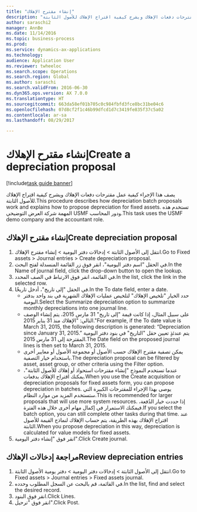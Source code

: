 ```yaml
--- 
title: "إنشاء مقترح الإهلاك"
description: "يصف هذا الإجراء كيفية عمل مقترحات دفعات الإهلاك ويشرح كيفية اقتراح الإهلاك للأصول الثابتة."
author: saraschi2
manager: AnnBe
ms.date: 11/14/2016
ms.topic: business-process
ms.prod: 
ms.service: dynamics-ax-applications
ms.technology: 
audience: Application User
ms.reviewer: twheeloc
ms.search.scope: Operations
ms.search.region: Global
ms.author: saraschi
ms.search.validFrom: 2016-06-30
ms.dyn365.ops.version: AX 7.0.0
ms.translationtype: HT
ms.sourcegitcommit: 663da58ef01b705c0c984fbfd3fce8bc31be04c6
ms.openlocfilehash: 07d8cf2f1c46b99dfcd1d7c3419fe835f37c5a02
ms.contentlocale: ar-sa
ms.lasthandoff: 08/29/2017

---
```

# <a name="create-a-depreciation-proposal"></a><span data-ttu-id="134e3-103">إنشاء مقترح الإهلاك</span><span class="sxs-lookup"><span data-stu-id="134e3-103">Create a depreciation proposal</span></span>

[!include[task guide banner](../../includes/task-guide-banner.md)]

<span data-ttu-id="134e3-104">يصف هذا الإجراء كيفية عمل مقترحات دفعات الإهلاك ويشرح كيفية اقتراح الإهلاك للأصول الثابتة.</span><span class="sxs-lookup"><span data-stu-id="134e3-104">This procedure describes how depreciation batch proposals work and explains how to propose depreciation for fixed assets.</span></span> <span data-ttu-id="134e3-105">تستخدم هذه المهمة شركة العرض التوضيحي USMF ودور المحاسب.</span><span class="sxs-lookup"><span data-stu-id="134e3-105">This task uses the USMF demo company and the accountant role.</span></span>


## <a name="create-depreciation-proposal"></a><span data-ttu-id="134e3-106">إنشاء مقترح الإهلاك</span><span class="sxs-lookup"><span data-stu-id="134e3-106">Create depreciation proposal</span></span>
1. <span data-ttu-id="134e3-107">انتقل إلى الأصول الثابتة > إدخالات دفتر اليومية‬ > إنشاء مقترح الإهلاك‬‬.</span><span class="sxs-lookup"><span data-stu-id="134e3-107">Go to Fixed assets > Journal entries > Create depreciation proposal.</span></span>
2. <span data-ttu-id="134e3-108">في الحقل "اسم دفتر اليومية"، انقر فوق زر القائمة المنسدلة لفتح البحث.</span><span class="sxs-lookup"><span data-stu-id="134e3-108">In the Name of journal field, click the drop-down button to open the lookup.</span></span>
3. <span data-ttu-id="134e3-109">في القائمة، انقر فوق الارتباط في الصف المحدد.</span><span class="sxs-lookup"><span data-stu-id="134e3-109">In the list, click the link in the selected row.</span></span>
4. <span data-ttu-id="134e3-110">في الحقل "إلى تاريخ"، أدخل تاريخًا.</span><span class="sxs-lookup"><span data-stu-id="134e3-110">In the To date field, enter a date.</span></span>
    * <span data-ttu-id="134e3-111">حدد الخيار "تلخيص الإهلاك‬" لتلخيص عمليات الإهلاك الشهرية في بند واحد بدفتر اليومية.</span><span class="sxs-lookup"><span data-stu-id="134e3-111">Select the Summarize depreciation option to summarize monthly depreciations into one journal line.</span></span>  
    * <span data-ttu-id="134e3-112">على سبيل المثال، إذا كانت قيمة "إلى تاريخ" 31 مارس 2015، يتم إنشاء الوصف التالي: "الإهلاك منذ 31 يناير 2015."</span><span class="sxs-lookup"><span data-stu-id="134e3-112">For example, if the To date value is March 31, 2015, the following description is generated: “Depreciation since January 31, 2015.”</span></span> <span data-ttu-id="134e3-113">يتم عندئذٍ تعيين حقل "التاريخ" في بنود دفتر اليومية المقترحة إلى 31 مارس 2015.</span><span class="sxs-lookup"><span data-stu-id="134e3-113">The Date field on the proposed journal lines is then set to March 31, 2015.</span></span>  
    * <span data-ttu-id="134e3-114">يمكن تصفية مقترح الإهلاك حسب الأصول أو مجموعة الأصول أو معايير أخرى باستخدام خيار التصفية.</span><span class="sxs-lookup"><span data-stu-id="134e3-114">The depreciation proposal can be filtered by asset, asset group, or other criteria using the Filter option.</span></span>  
    * <span data-ttu-id="134e3-115">عندما تستخدم النموذج "إنشاء مقترحات استحواذ أو إهلاك للأصول الثابتة‬"، يمكنك اقتراح الإهلاك بدفعات.</span><span class="sxs-lookup"><span data-stu-id="134e3-115">When you use the Create acquisition or depreciation proposals for fixed assets form, you can propose depreciation in batches.</span></span> <span data-ttu-id="134e3-116">يوصى بهذا الإجراء للمقترحات الكبيرة التي ستستخدم المزيد من موارد النظام.</span><span class="sxs-lookup"><span data-stu-id="134e3-116">This is recommended for larger proposals that will use more system resources.</span></span> <span data-ttu-id="134e3-117">إذا حددت خيار الدُفعة، فيمكنك الاستمرار في إكمال مهام أخرى خلال هذه الفترة.</span><span class="sxs-lookup"><span data-stu-id="134e3-117">If you select the batch option, you can still complete other tasks during that time.</span></span> <span data-ttu-id="134e3-118">عند اقتراح الإهلاك بهذه الطريقة، يتم حساب الإهلاك لنماذج القيمة للأصول الثابتة.</span><span class="sxs-lookup"><span data-stu-id="134e3-118">When you propose depreciation in this way, depreciation is calculated for value models for fixed assets.</span></span>  
5. <span data-ttu-id="134e3-119">انقر فوق "إنشاء دفتر اليومية".</span><span class="sxs-lookup"><span data-stu-id="134e3-119">Click Create journal.</span></span>

## <a name="review-depreciation-entries"></a><span data-ttu-id="134e3-120">مراجعة إدخالات الإهلاك</span><span class="sxs-lookup"><span data-stu-id="134e3-120">Review depreciation entries</span></span>
1. <span data-ttu-id="134e3-121">انتقل إلى الأصول الثابتة > إدخالات دفتر اليومية‬ > دفتر يومية الأصول الثابتة‬.</span><span class="sxs-lookup"><span data-stu-id="134e3-121">Go to Fixed assets > Journal entries > Fixed assets journal.</span></span>
2. <span data-ttu-id="134e3-122">في القائمة، قم بالبحث عن السجل المطلوب وحدده.</span><span class="sxs-lookup"><span data-stu-id="134e3-122">In the list, find and select the desired record.</span></span>
3. <span data-ttu-id="134e3-123">انقر فوق البنود.</span><span class="sxs-lookup"><span data-stu-id="134e3-123">Click Lines.</span></span>
4. <span data-ttu-id="134e3-124">انقر فوق "ترحيل".</span><span class="sxs-lookup"><span data-stu-id="134e3-124">Click Post.</span></span>


